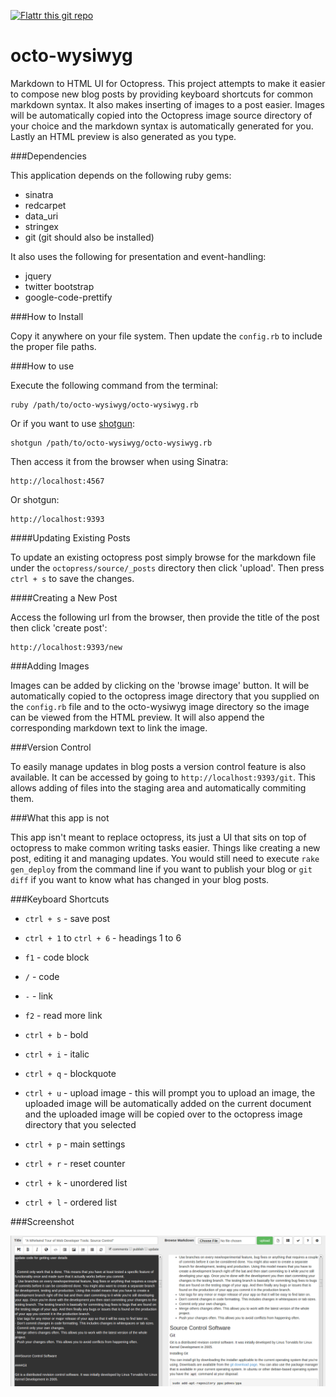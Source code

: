 [![Flattr this git repo](http://api.flattr.com/button/flattr-badge-large.png)](https://flattr.com/submit/auto?user_id=wernancheta&url=https://github.com/anchetaWern/octo-wysiwyg&title=octo-wysiwyg&language=ruby&tags=github&category=software)


octo-wysiwyg
============

Markdown to HTML UI for Octopress. This project attempts to make it easier to compose new blog posts by providing keyboard shortcuts for common markdown syntax. It also makes inserting of images to a post easier. Images will be automatically copied into the Octopress image source directory of your choice and the markdown syntax is automatically generated for you. Lastly an HTML preview is also generated as you type.

###Dependencies

This application depends on the following ruby gems:

- sinatra
- redcarpet
- data_uri
- stringex
- git (git should also be installed)

It also uses the following for presentation and event-handling:

- jquery
- twitter bootstrap
- google-code-prettify

###How to Install

Copy it anywhere on your file system. Then update the `config.rb` to include the proper file paths.


###How to use

Execute the following command from the terminal:

```
ruby /path/to/octo-wysiwyg/octo-wysiwyg.rb
```

Or if you want to use [shotgun](http://rubygems.org/gems/shotgun):

```
shotgun /path/to/octo-wysiwyg/octo-wysiwyg.rb
```

Then access it from the browser when using Sinatra:

```
http://localhost:4567
```

Or shotgun:

```
http://localhost:9393
```

####Updating Existing Posts

To update an existing octopress post simply browse for the markdown file under the `octopress/source/_posts` directory then click 'upload'. Then press `ctrl + s` to save the changes.


####Creating a New Post

Access the following url from the browser, then provide the title of the post then click 'create post':

```
http://localhost:9393/new
```

###Adding Images

Images can be added by clicking on the 'browse image' button. It will be automatically copied to the octopress image directory that you supplied on the `config.rb` file and to the octo-wysiwyg image directory so the image can be viewed from the HTML preview. It will also append the corresponding markdown text to link the image.


###Version Control

To easily manage updates in blog posts a version control feature is also available. It can be accessed by going to `http://localhost:9393/git`. This allows adding of files into the staging area and automatically commiting them.


###What this app is not

This app isn't meant to replace octopress, its just a UI that sits on top of octopress to make common writing tasks easier. Things like creating a new post, editing it and managing updates. You would still need to execute `rake gen_deploy` from the command line if you want to publish your blog or `git diff` if you want to know what has changed in your blog posts. 


###Keyboard Shortcuts

- `ctrl + s` - save post
- `ctrl + 1` to `ctrl + 6` - headings 1 to 6
- `f1` - code block
- `/` - code
- `-` - link
- `f2` - read more link
- `ctrl + b` - bold
- `ctrl + i` - italic
- `ctrl + q` - blockquote
- `ctrl + u` - upload image - this will prompt you to upload an image, the uploaded image will be automatically added on the current document and the uploaded image will be copied over to the octopress image directory that you selected

- `ctrl + p` - main settings
- `ctrl + r` - reset counter
- `ctrl + k` - unordered list
- `ctrl + l` - ordered list


###Screenshot

![octo-wysiwyg](/img/m2html.png)
